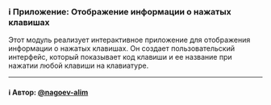 ### ℹ️ Приложение: Отображение информации о нажатых клавишах

Этот модуль реализует интерактивное приложение для отображения информации о нажатых клавишах.
Он создает пользовательский интерфейс, который показывает код клавиши и ее название при нажатии любой клавиши на клавиатуре.

-----
#### ℹ️ Автор: [@nagoev-alim](https://github.com/nagoev-alim)

